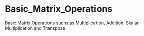 # Basic_Matrix_Operations

Basic Matrix Operations suchs as Multiplication, Addition, Skalar Multiplication and Transpose
